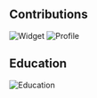 ## Contributions
![Widget](https://cr-skills-chart-widget.azurewebsites.net/api/api?username=lukaa0)
![Profile](https://cr-ss-service.azurewebsites.net/api/ScreenShot?widget=summary&username=lukaa0)
## Education
![Education](https://cr-ss-service.azurewebsites.net/api/ScreenShot?widget=education&username=lukaa0&style=--header-bg-color:%23fff;--badge-text-color:%23fff;--border-radius:10px)
